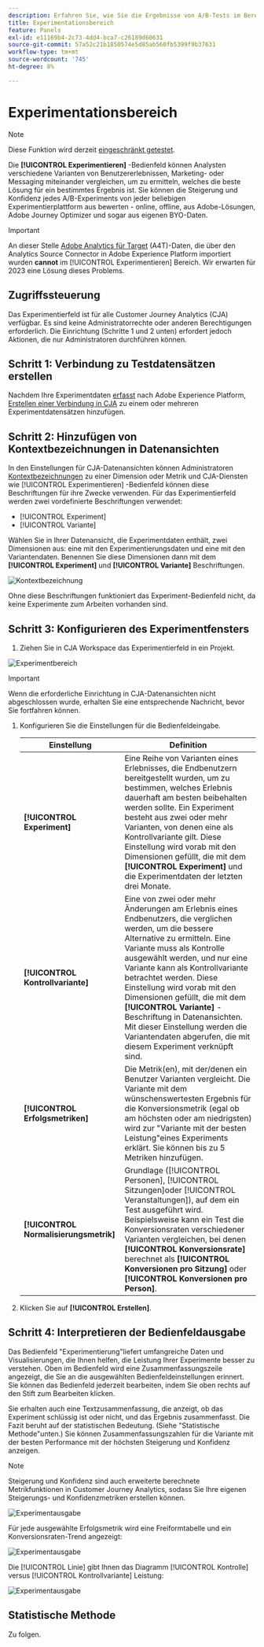 ```yaml
---
description: Erfahren Sie, wie Sie die Ergebnisse von A/B-Tests im Bereich CJA-Experimentierung analysieren können.
title: Experimentationsbereich
feature: Panels
exl-id: e11169b4-2c73-4dd4-bca7-c26189d60631
source-git-commit: 57a52c21b1850574e5d85ab560fb5399f9b37631
workflow-type: tm+mt
source-wordcount: '745'
ht-degree: 8%

---
```


# Experimentationsbereich

>[!NOTE]
>
>Diese Funktion wird derzeit [eingeschränkt getestet](/help/release-notes/releases.md).

Die **[!UICONTROL Experimentieren]** -Bedienfeld können Analysten verschiedene Varianten von Benutzererlebnissen, Marketing- oder Messaging miteinander vergleichen, um zu ermitteln, welches die beste Lösung für ein bestimmtes Ergebnis ist. Sie können die Steigerung und Konfidenz jedes A/B-Experiments von jeder beliebigen Experimentierplattform aus bewerten - online, offline, aus Adobe-Lösungen, Adobe Journey Optimizer und sogar aus eigenen BYO-Daten.

>[!IMPORTANT]
>
>An dieser Stelle [Adobe Analytics für Target](https://experienceleague.adobe.com/docs/target/using/integrate/a4t/a4t.html?lang=de) (A4T)-Daten, die über den Analytics Source Connector in Adobe Experience Platform importiert wurden **cannot** im [!UICONTROL Experimentieren] Bereich. Wir erwarten für 2023 eine Lösung dieses Problems.

## Zugriffssteuerung

Das Experimentierfeld ist für alle Customer Journey Analytics (CJA) verfügbar. Es sind keine Administratorrechte oder anderen Berechtigungen erforderlich. Die Einrichtung (Schritte 1 und 2 unten) erfordert jedoch Aktionen, die nur Administratoren durchführen können.

## Schritt 1: Verbindung zu Testdatensätzen erstellen

Nachdem Ihre Experimentdaten [erfasst](https://experienceleague.adobe.com/docs/experience-platform/ingestion/home.html?lang=en) nach Adobe Experience Platform, [Erstellen einer Verbindung in CJA](/help/connections/create-connection.md) zu einem oder mehreren Experimentdatensätzen hinzufügen.

## Schritt 2: Hinzufügen von Kontextbezeichnungen in Datenansichten

In den Einstellungen für CJA-Datenansichten können Administratoren [Kontextbezeichnungen](/help/data-views/component-settings/overview.md) zu einer Dimension oder Metrik und CJA-Diensten wie [!UICONTROL Experimentieren] -Bedienfeld können diese Beschriftungen für ihre Zwecke verwenden. Für das Experimentierfeld werden zwei vordefinierte Beschriftungen verwendet:

* [!UICONTROL Experiment]
* [!UICONTROL Variante]

Wählen Sie in Ihrer Datenansicht, die Experimentdaten enthält, zwei Dimensionen aus: eine mit den Experimentierungsdaten und eine mit den Variantendaten. Benennen Sie diese Dimensionen dann mit dem **[!UICONTROL Experiment]** und **[!UICONTROL Variante]** Beschriftungen.

![Kontextbezeichnung](assets/context-label.png)

Ohne diese Beschriftungen funktioniert das Experiment-Bedienfeld nicht, da keine Experimente zum Arbeiten vorhanden sind.

## Schritt 3: Konfigurieren des Experimentfensters

1. Ziehen Sie in CJA Workspace das Experimentierfeld in ein Projekt.

![Experimentbereich](assets/experiment.png)

>[!IMPORTANT]
>Wenn die erforderliche Einrichtung in CJA-Datenansichten nicht abgeschlossen wurde, erhalten Sie eine entsprechende Nachricht, bevor Sie fortfahren können.

1. Konfigurieren Sie die Einstellungen für die Bedienfeldeingabe.

   | Einstellung | Definition |
   | --- | --- |
   | **[!UICONTROL Experiment]** | Eine Reihe von Varianten eines Erlebnisses, die Endbenutzern bereitgestellt wurden, um zu bestimmen, welches Erlebnis dauerhaft am besten beibehalten werden sollte. Ein Experiment besteht aus zwei oder mehr Varianten, von denen eine als Kontrollvariante gilt. Diese Einstellung wird vorab mit den Dimensionen gefüllt, die mit dem  **[!UICONTROL Experiment]** und die Experimentdaten der letzten drei Monate. |
   | **[!UICONTROL Kontrollvariante]** | Eine von zwei oder mehr Änderungen am Erlebnis eines Endbenutzers, die verglichen werden, um die bessere Alternative zu ermitteln. Eine Variante muss als Kontrolle ausgewählt werden, und nur eine Variante kann als Kontrollvariante betrachtet werden. Diese Einstellung wird vorab mit den Dimensionen gefüllt, die mit dem  **[!UICONTROL Variante]** -Beschriftung in Datenansichten. Mit dieser Einstellung werden die Variantendaten abgerufen, die mit diesem Experiment verknüpft sind. |
   | **[!UICONTROL Erfolgsmetriken]** | Die Metrik(en), mit der/denen ein Benutzer Varianten vergleicht. Die Variante mit dem wünschenswertesten Ergebnis für die Konversionsmetrik (egal ob am höchsten oder am niedrigsten) wird zur &quot;Variante mit der besten Leistung&quot;eines Experiments erklärt. Sie können bis zu 5 Metriken hinzufügen. |
   | **[!UICONTROL Normalisierungsmetrik]** | Grundlage ([!UICONTROL Personen], [!UICONTROL Sitzungen]oder [!UICONTROL Veranstaltungen]), auf dem ein Test ausgeführt wird. Beispielsweise kann ein Test die Konversionsraten verschiedener Varianten vergleichen, bei denen **[!UICONTROL Konversionsrate]** berechnet als **[!UICONTROL Konversionen pro Sitzung]** oder **[!UICONTROL Konversionen pro Person]**. |

1. Klicken Sie auf **[!UICONTROL Erstellen]**.

## Schritt 4: Interpretieren der Bedienfeldausgabe

Das Bedienfeld &quot;Experimentierung&quot;liefert umfangreiche Daten und Visualisierungen, die Ihnen helfen, die Leistung Ihrer Experimente besser zu verstehen. Oben im Bedienfeld wird eine Zusammenfassungszeile angezeigt, die Sie an die ausgewählten Bedienfeldeinstellungen erinnert. Sie können das Bedienfeld jederzeit bearbeiten, indem Sie oben rechts auf den Stift zum Bearbeiten klicken.

Sie erhalten auch eine Textzusammenfassung, die anzeigt, ob das Experiment schlüssig ist oder nicht, und das Ergebnis zusammenfasst. Die Fazit beruht auf der statistischen Bedeutung. (Siehe &quot;Statistische Methode&quot;unten.) Sie können Zusammenfassungszahlen für die Variante mit der besten Performance mit der höchsten Steigerung und Konfidenz anzeigen.

>[!NOTE]
>
>Steigerung und Konfidenz sind auch erweiterte berechnete Metrikfunktionen in Customer Journey Analytics, sodass Sie Ihre eigenen Steigerungs- und Konfidenzmetriken erstellen können.

![Experimentausgabe](assets/exp-output1.png)

Für jede ausgewählte Erfolgsmetrik wird eine Freiformtabelle und ein Konversionsraten-Trend angezeigt:

![Experimentausgabe](assets/exp-output2.png)

Die [!UICONTROL Linie] gibt Ihnen das Diagramm [!UICONTROL Kontrolle] versus [!UICONTROL Kontrollvariante] Leistung:

![Experimentausgabe](assets/exp-output3.png)


## Statistische Methode

Zu folgen.



